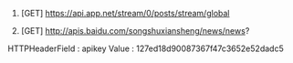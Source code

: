 1) [GET] https://api.app.net/stream/0/posts/stream/global

2) [GET] http://apis.baidu.com/songshuxiansheng/news/news?

HTTPHeaderField : apikey
Value           : 127ed18d90087367f47c3652e52dadc5
